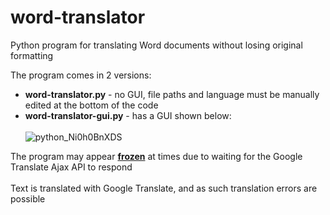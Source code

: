 # word-translator
Python program for translating Word documents without losing original formatting

The program comes in 2 versions:<br>
- **word-translator.py** - no GUI, file paths and language must be manually edited at the bottom of the code<br>
- **word-translator-gui.py** - has a GUI shown below:<br><br>
![python_Ni0h0BnXDS](https://github.com/user-attachments/assets/87afa2a9-a8de-4242-a8fe-3d7016c074d3)

The program may appear <ins>__frozen__</ins> at times due to waiting for the Google Translate Ajax API to respond<br><br>
Text is translated with Google Translate, and as such translation errors are possible
